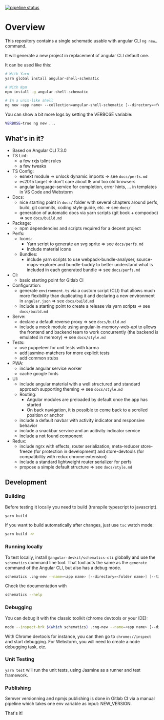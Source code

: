 [![pipeline status](https://gitlab.com/jeandat/tools/angular-shell-schematic/badges/master/pipeline.svg)](https://gitlab.com/jeandat/tools/angular-shell-schematic/commits/master)

# Overview

This repository contains a single schematic usable with angular CLI `ng new…` command.

It will generate a new project in replacement of angular CLI default one. 

It can be used like this:

```bash
# With Yarn
yarn global install angular-shell-schematic

# With Npm
npm install -g angular-shell-schematic

# In a unix-like shell
ng new <app name> --collection=angular-shell-schematic [--directory=<folder name>] [--title=<some text>] [--prefix=<some prefix>]
```

You can show a bit more logs by setting the VERBOSE variable:

```bash
VERBOSE=true ng new ...
```

## What's in it?

- Based on Angular CLI 7.3.0
- TS Lint:
    - a few rxjs tslint rules
    - a few tweaks
- TS Config:
    - esnext module => unlock dynamic imports => see `docs/perfs.md`
    - es2015 target => don't care about IE and too old browsers
    - angular language-service for completion, error hints, … in templates in VS Code and Webstorm
- Docs:
    - nice starting point in `docs/` folder with several chapters around perfs, build, git commits, coding style guide, etc. => see `docs/`
    - generation of automatic docs via yarn scripts (git book + compodoc) => see `docs/build.md`
- Package:
    - npm dependencies and scripts required for a decent project
- Perfs:
    - Icons:
        - Yarn script to generate an svg sprite => see `docs/perfs.md`
        - Include material icons
    - Bundles:
        - include yarn scripts to use webpack-bundle-analyser, source-maps-explorer and bundle-buddy to better understand what is included in each generated bundle => see `docs/perfs.md`
- CI:
    - basic starting point for Gitlab CI
- Configuration:
    - generate `environment.ts` via a custom script (CLI) that allows much more flexibility than duplicating it and declaring a new environment in `angular.json` => see `docs/build.md`
    - include a starting point to create a release via yarn scripts => see `docs/build.md`
- Serve:
    - declare a default reverse proxy => see `docs/build.md`
    - include a mock module using angular-in-memory-web-api to allows the frontend and backend team to work concurrently (the backend is emulated in memory) => see `docs/style.md`
- Tests:
    - use puppeteer for unit tests with karma
    - add jasmine-matchers for more explicit tests
    - add common stubs
- PWA:
    - include angular service worker
    - cache google fonts 
- UI:
    - include angular material with a well structured and standard approach supporting theming => see `docs/style.md`
    - Routing:
        - Angular modules are preloaded by default once the app has started
        - On back navigation, it is possible to come back to a scrolled position or anchor 
    - include a default navbar with activity indicator and responsive behavior 
    - include a snackbar service and an acitivity indicator service
    - include a not found component
- Redux:
    - include ngrx with effects, router serialization, meta-reducer store-freeze (for protection in development) and store-devtools (for compatibility with redux chrome extension)
    - include a standard lightweight router serializer for perfs
    - propose a simple default structure => see `docs/style.md`


## Development

### Building

Before testing it locally you need to build (transpile typescript to javascript).

```bash
yarn build
```

If you want to build automatically after changes, just use `tsc` watch mode:

```bash
yarn build -w
```

### Running locally

To test locally, install `@angular-devkit/schematics-cli` globally and use the `schematics` command line tool. That tool acts the same as the `generate` command of the Angular CLI, but also has a debug mode.

```bash
schematics .:ng-new --name=<app name> [--directory=<folder name>] [--title=<some text>] [--prefix=<some prefix>]
```

Check the documentation with
```bash
schematics --help
```

### Debugging

You can debug it with the classic toolkit (chrome devtools or your IDE):

```bash
node --inspect-brk $(which schematics) .:ng-new --name=<app name> [--directory=<folder name>] [--title=<some text>] [--prefix=<some prefix>]
```

With Chrome devtools for instance, you can then go to `chrome://inspect` and start debugging.
For Webstorm, you will need to create a node debugging task, etc.

### Unit Testing

`yarn test` will run the unit tests, using Jasmine as a runner and test framework.

### Publishing

Semver versionning and npmjs publishing is done in Gitlab CI via a manual pipeline which takes one env variable as input: NEW_VERSION.

That's it!
